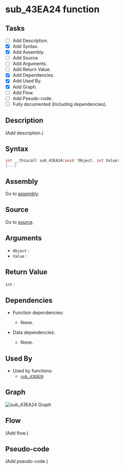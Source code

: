 # sub_43EA24 function

## Tasks

- [ ] Add Description.
- [X] Add Syntax.
- [X] Add Assembly.
- [ ] Add Source.
- [ ] Add Arguments.
- [ ] Add Return Value.
- [X] Add Dependencies.
- [X] Add Used By.
- [X] Add Graph.
- [ ] Add Flow.
- [ ] Add Pseudo-code.
- [ ] Fully documented (Including dependencies).

## Description

(Add description.)

## Syntax

```c
int __thiscall sub_43EA24(void *Object, int Value)
{...}
```

## Assembly

Go to [assembly](../asm/sub_43EA24.asm).

## Source

Go to [source](../cc/sub_43EA24.cc).

## Arguments

* `Object` : 
* `Value` : 

## Return Value

`int` : 

## Dependencies

* Function dependencies:
  * None.


* Data dependencies:
  * None.

## Used By

* Used by functions:
  * [`sub_43EB29`](../md/sub_43EB29.md)

## Graph

![sub_43EA24 Graph](../svg/sub_43EA24.svg "sub_43EA24 Graph")

## Flow

(Add flow.)

## Pseudo-code

(Add pseudo-code.)
